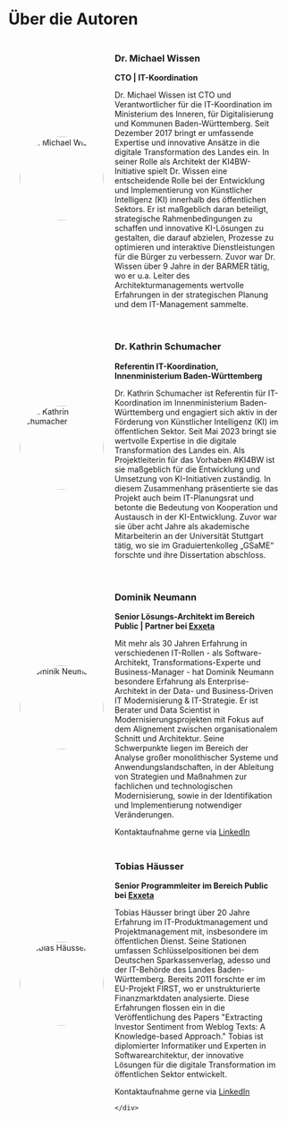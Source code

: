 # Über die Autoren

<div style="margin: 20px; display: flex; align-items: center;">
    <img src="../dr_michael_wissen.jpg" alt="Dr. Michael Wissen" style="width: 150px; height: auto; border-radius: 50%; margin-right: 20px;">
    <div>
        <h3>Dr. Michael Wissen</h3>
        <p><strong>CTO | IT-Koordination</strong></p>
        <p>Dr. Michael Wissen ist CTO und Verantwortlicher für die IT-Koordination im Ministerium des Inneren, für Digitalisierung und Kommunen Baden-Württemberg. Seit Dezember 2017 bringt er umfassende Expertise und innovative Ansätze in die digitale Transformation des Landes ein. In seiner Rolle als Architekt der KI4BW-Initiative spielt Dr. Wissen eine entscheidende Rolle bei der Entwicklung und Implementierung von Künstlicher Intelligenz (KI) innerhalb des öffentlichen Sektors. Er ist maßgeblich daran beteiligt, strategische Rahmenbedingungen zu schaffen und innovative KI-Lösungen zu gestalten, die darauf abzielen, Prozesse zu optimieren und interaktive Dienstleistungen für die Bürger zu verbessern. Zuvor war Dr. Wissen über 9 Jahre in der BARMER tätig, wo er u.a. Leiter des Architekturmanagements wertvolle Erfahrungen in der strategischen Planung und dem IT-Management sammelte.</p>
    </div>
</div>

<div style="margin: 20px; display: flex; align-items: center;">
    <img src="../dr_kathrin_schumacher.jpg" alt="Dr. Kathrin Schumacher" style="width: 150px; height: auto; border-radius: 50%; margin-right: 20px;">
    <div>
        <h3>Dr. Kathrin Schumacher</h3>
        <p><strong>Referentin IT-Koordination, Innenministerium Baden-Württemberg</strong></p>
        <p>Dr. Kathrin Schumacher ist Referentin für IT-Koordination im Innenministerium Baden-Württemberg und engagiert sich aktiv in der Förderung von Künstlicher Intelligenz (KI) im öffentlichen Sektor. Seit Mai 2023 bringt sie wertvolle Expertise in die digitale Transformation des Landes ein. Als Projektleiterin für das Vorhaben #KI4BW ist sie maßgeblich für die Entwicklung und Umsetzung von KI-Initiativen zuständig. In diesem Zusammenhang präsentierte sie das Projekt auch beim IT-Planungsrat und betonte die Bedeutung von Kooperation und Austausch in der KI-Entwicklung. Zuvor war sie über acht Jahre als akademische Mitarbeiterin an der Universität Stuttgart tätig, wo sie im Graduiertenkolleg „GSaME“ forschte und ihre Dissertation abschloss.</p>
    </div>
</div>

<div style="margin: 20px; display: flex; align-items: center;">
    <img src="../dominik_neumann.jpg" alt="Dominik Neumann" style="width: 150px; height: auto; border-radius: 50%; margin-right: 20px;">
    <div>
        <h3>Dominik Neumann</h3>
        <p><strong>Senior Lösungs-Architekt im Bereich Public | Partner bei <a href="https://www.exxeta.com"> Exxeta </a> </strong></p>
        <p>Mit mehr als 30 Jahren Erfahrung in verschiedenen IT-Rollen - als Software-Architekt, Transformations-Experte und Business-Manager - hat Dominik Neumann besondere Erfahrung als Enterprise-Architekt in der Data- und Business-Driven IT Modernisierung & IT-Strategie. Er ist Berater und Data Scientist in Modernisierungsprojekten mit Fokus auf dem Alignement zwischen organisationalem Schnitt und Architektur. Seine Schwerpunkte liegen im Bereich der Analyse großer monolithischer Systeme und Anwendungslandschaften, in der Ableitung von Strategien und Maßnahmen zur fachlichen und technologischen Modernisierung, sowie in der Identifikation und Implementierung notwendiger Veränderungen.</p>
        Kontaktaufnahme gerne via <a href="https://www.linkedin.com/in/dominik-neumann/"> LinkedIn </a>
    </div>
</div>

<div style="margin: 20px; display: flex; align-items: center;">
    <img src="../tobias_haeusser.jpg" alt="Tobias Häusser" style="width: 150px; height: auto; border-radius: 50%; margin-right: 20px;">
    <div>
        <h3>Tobias Häusser</h3>
        <p><strong>Senior Programmleiter im Bereich Public bei <a href="https://www.exxeta.com"> Exxeta </a> </strong></p>
        <p>Tobias Häusser bringt über 20 Jahre Erfahrung im IT-Produktmanagement und Projektmanagement mit, insbesondere im öffentlichen Dienst. Seine Stationen umfassen Schlüsselpositionen bei dem Deutschen Sparkassenverlag, adesso und der IT-Behörde des Landes Baden-Württemberg. Bereits 2011 forschte er im EU-Projekt FIRST, wo er unstrukturierte Finanzmarktdaten analysierte. Diese Erfahrungen flossen ein in die Veröffentlichung des Papers "Extracting Investor Sentiment from Weblog Texts: A Knowledge-based Approach." Tobias ist diplomierter Informatiker und Experten in Softwarearchitektur, der innovative Lösungen für die digitale Transformation im öffentlichen Sektor entwickelt.</p>
        Kontaktaufnahme gerne via <a href="https://www.linkedin.com/in/tobias-haeusser/"> LinkedIn </a>
    
    </div>
</div>